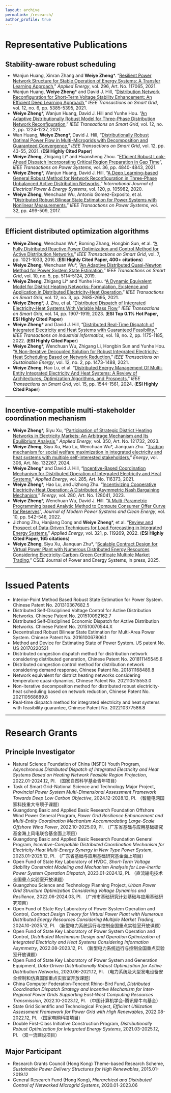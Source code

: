 ```yaml
---
layout: archive
permalink: /research/
author_profile: true
---
```


<h1 style="margin-bottom: 2rem;">Representative Publications</h1>
<h2 style="margin-top: 0; margin-bottom: 0.2rem;">Stability-aware robust scheduling</h2>


- Wanjun Huang, Xinran Zhang and **Weiye Zheng**\*. “[Resilient Power Network Structure for Stable Operation of Energy Systems: A Transfer Learning Approach](https://www.sciencedirect.com/science/article/abs/pii/S0306261921005201),” *Applied Energy*, vol. 296, Art. No. 117065, 2021.
- Wanjun Huang, **Weiye Zheng**\* and David J. Hill, “[Distribution Network Reconfiguration for Short-Term Voltage Stability Enhancement: An Efficient Deep Learning Approach](https://ieeexplore.ieee.org/document/9486905),” *IEEE Transactions on Smart Grid*, vol. 12, no. 6, pp. 5385-5395, 2021.
- **Weiye Zheng**\*, Wanjun Huang, David J. Hill and Yunhe Hou. “[An Adaptive Distributionally Robust Model for Three-Phase Distribution Network Reconfiguration](https://ieeexplore.ieee.org/document/9222311),” *IEEE Transactions on Smart Grid*, vol. 12, no. 2, pp. 1224-1237, 2021.
- Wan Huang, **Weiye Zheng**\*, David J. Hill, “[Distributionally Robust Optimal Power Flow in Multi-Microgrids with Decomposition and Guaranteed Convergence](https://ieeexplore.ieee.org/document/9149692),” *IEEE Transactions on Smart Grid*, vol. 12, pp. 43-55, 2021. (**ESI Highly Cited Paper**)
- **Weiye Zheng**, Zhigang Li* and Huansheng Zhou. “[Efficient Robust Look-Ahead Dispatch Incorporating Critical Region Preparation in Gap Time](https://ieeexplore.ieee.org/document/9442927)”, *IEEE Transactions on Power Systems*, vol. 36, pp. 4840-4843, 2021.
- **Weiye Zheng**\*, Wanjun Huang, David J. Hill, “[A Deep Learning-based General Robust Method for Network Reconfiguration in Three-Phase Unbalanced Active Distribution Networks](https://www.sciencedirect.com/science/article/abs/pii/S0142061519328091),” *International Journal of Electrical Power & Energy Systems*, vol. 120, p. 105982, 2020. 
- **Weiye Zheng**, Wenchuan Wu, Antonio Gomez-Exposito, et al. “[Distributed Robust Bilinear State Estimation for Power Systems with Nonlinear Measurements](https://ieeexplore.ieee.org/document/7458119),” *IEEE Transactions on Power Systems*, vol. 32, pp. 499-509, 2017. 

---
## Efficient distributed optimization algorithms

- **Weiye Zheng**, Wenchuan Wu\*, Boming Zhang, Hongbin Sun, et al. “[A Fully Distributed Reactive Power Optimization and Control Method for Active Distribution Networks](https://ieeexplore.ieee.org/document/7042735),” *IEEE Transactions on Smart Grid*, vol. 7, pp. 1021-1033, 2016. (**ESI Highly Cited Paper, 400+ citations**)
- **Weiye Zheng**, Wenchuan Wu\*, “[An Adaptive Distributed Quasi-Newton Method for Power System State Estimation](https://ieeexplore.ieee.org/document/8490715),” *IEEE Transactions on Smart Grid*, vol. 10, no. 5, pp. 5114-5124, 2019. 
- **Weiye Zheng**, Zhigang Li\* and Yunhe Hou. “[A Dynamic Equivalent Model for District Heating Networks: Formulation, Existence and Application in Distributed Electricity-Heat Operation](https://ieeexplore.ieee.org/document/9316911),” *IEEE Transactions on Smart Grid*, vol. 12, no. 3, pp. 2685-2695, 2021.
- **Weiye Zheng**\*, J. Zhu, et al. “[Distributed Dispatch of Integrated Electricity-Heat Systems With Variable Mass Flow](https://ieeexplore.ieee.org/document/9905706),” *IEEE Transactions on Smart Grid*, vol. 14, pp. 1907-1919, 2023. (**ESI Top 0.1% Hot Paper, ESI Highly Cited Paper**)
- **Weiye Zheng**\* and David J. Hill, “[Distributed Real-Time Dispatch of Integrated Electricity and Heat Systems with Guaranteed Feasibility](https://ieeexplore.ieee.org/document/9440689),” *IEEE Transactions on Industrial Informatics*, vol. 18, no. 2, pp. 1175-1185, 2022. (**ESI Highly Cited Paper**)
- **Weiye Zheng**\*, Wenchuan Wu, Zhigang Li, Hongbin Sun and Yunhe Hou. “[A Non-Iterative Decoupled Solution for Robust Integrated Electricity-Heat Scheduling Based on Network Reduction](https://ieeexplore.ieee.org/document/9328164),” *IEEE Transactions on Sustainable Energy*, vol. 12, no. 2, pp. 1473-1488, 2021.
- **Weiye Zheng**, Hao Lu, et al. “[Distributed Energy Management Of Multi-Entity Integrated Electricity And Heat Systems: A Review of Architectures, Optimization Algorithms, and Prospects](https://ieeexplore.ieee.org/document/10237300),” *IEEE Transactions on Smart Grid*, vol. 15, pp. 1544-1561, 2024. (**ESI Highly Cited Paper**)

---
## Incentive-compatible multi-stakeholder coordination mechanism

- **Weiye Zheng**\*, Siyu Xu, “[Participation of Strategic District Heating Networks in Electricity Markets: An Arbitrage Mechanism and Its Equilibrium Analysis](https://www.sciencedirect.com/science/article/abs/pii/S0306261923010966),” *Applied Energy*, vol. 350, Art. No. 121732, 2023.
- **Weiye Zheng**, Siyu Xu, Hao Lu, Wenchuan Wu\*, Jianquan Zhu. “[Trading mechanism for social welfare maximization in integrated electricity and heat systems with multiple self-interested stakeholders](https://www.sciencedirect.com/science/article/abs/pii/S0360544224020413),” *Energy*, vol. 306, Art. No. 132267, 2024.
- **Weiye Zheng**\* and David J. Hill, “[Incentive-Based Coordination Mechanism for Distributed Operation of Integrated Electricity and Heat Systems](https://www.sciencedirect.com/science/article/abs/pii/S0306261920317499),” *Applied Energy*, vol. 285, Art. No. 116373, 2021. 
- **Weiye Zheng**\*, Hao Lu, and Jizhong Zhu. “[Incentivizing Cooperative Electricity-Heat Operation: A Distributed Asymmetric Nash Bargaining Mechanism](https://www.sciencedirect.com/science/article/abs/pii/S0360544223014354),” *Energy*, vol. 280, Art. No. 128041, 2023.
- **Weiye Zheng**\*, Wenchuan Wu, David J. Hill. “[A Multi-Parametric Programming based Analytic Method to Compute Consumer Offer Curve for Reserves](https://ieeexplore.ieee.org/document/9394931)”, *Journal of Modern Power Systems and Clean Energy*, vol. 10, pp. 542-546, 2022.
- Jizhong Zhu, Hanjiang Dong and **Weiye Zheng**\*, et al. “[Review and Prospect of Data-Driven Techniques for Load Forecasting in Integrated Energy Systems](https://www.sciencedirect.com/science/article/abs/pii/S0306261922006262),” *Applied Energy*, vol. 321, p. 119269, 2022. (**ESI Highly Cited Paper, 165 citations**)
- **Weiye Zheng**, Siyu Xu, Jianquan Zhu\*, “[Scalable Contract Design for Virtual Power Plant with Numerous Distributed Energy Resources Considering Electricity-Carbon-Green Certificate Multiple Market Trading](https://ieeexplore.ieee.org/abstract/document/10899790),” CSEE Journal of Power and Energy Systems, in press, 2025.

---
# Issued Patents
-	Interior-Point Method Based Robust State Estimation for Power System. Chinese Patent No. 201310367682.5
-	Distributed Self-Disciplined Voltage Control for Active Distribution Networks. Chinese Patent No. 201510092162.7
-	Distributed Self-Disciplined Economic Dispatch for Active Distribution Networks. Chinese Patent No. 201510070544.X
-	Decentralized Robust Bilinear State Estimation for Multi-Area Power System. Chinese Patent No. 201610067806.1
-	Method and Device for Estimating State of Power System. US patent No. US 20170220521
-	Distributed congestion dispatch method for distribution network considering distributed generation, Chinese Patent No. 201811145545.6
-	Distributed congestion control method for distribution network considering demand response, Chinese Patent No. 201811168489.8
-	Network equivalent for district heating networks considering temperature quasi-dynamics, Chinese Patent No. 202110515553.0
-	Non-iterative decomposition method for distributed robust electricity-heat scheduling based on network reduction, Chinese Patent No. 202110568689.8
-	Real-time dispatch method for integrated electricity and heat systems with feasibility guarantee, Chinese Patent No. 202210377586.8

---
# Research Grants

## Principle Investigator

- Natural Science Foundation of China (NSFC) Youth Program, *Asynchronous Distributed Dispatch of Integrated Electricity and Heat Systems Based on Heating Network Feasible Region Projection*, 2022.01-2024.12, PI. （国家自然科学基金青年项目）
- Task of Smart Grid-National Science and Technology Major Project, *Provincial Power System Multi-Dimensional Assessment Framework Towards Deep Low Carbon Objective*, 2024.12-2028.12, PI. （智能电网国家科技重大专项子课题）
- Guangdong Basic and Applied Basic Research Foundation Offshore Wind Power General Program, *Power Grid Resilience Enhancement and Multi-Entity Coordination Mechanism Accommodating Large-Scale Offshore Wind Power*, 2022.10-2025.09, PI. （广东省基础与应用基础研究基金海上风电联合基金面上项目）
- Guangdong Basic and Applied Basic Research Foundation General Program, *Incentive-Compatible Distributed Coordination Mechanism for Electricity-Heat Multi-Energy Synergy in New Type Power System*, 2023.01-2025.12, PI. （广东省基础与应用基础研究基金面上项目）
- Open Fund of State Key Laboratory of HVDC, *Short-Term Voltage Stability Constraint Modeling and Mechanism Analysis for Low-Inertia Power System Operation Dispatch*, 2023.01-2024.12, PI. （直流输电技术全国重点实验室开放课题）
- Guangzhou Science and Technology Planning Project, *Urban Power Grid Structure Optimization Considering Voltage Dynamics and Resilience*, 2022.06-2024.03, PI. （广州市基础研究计划基础与应用基础研究项目）
- Open Fund of State Key Laboratory of Power System Operation and Control, *Contract Design Theory for Virtual Power Plant with Numerous Distributed Energy Resources Considering Multiple Market Trading*, 2024.10-2025.12, PI. （新型电力系统运行与控制全国重点实验室开放课题）
- Open Fund of State Key Laboratory of Power System Operation and Control, *Distributed Mechanism Design and Operation Optimization of Integrated Electricity and Heat Systems Considering Information Asymmetry*, 2022.08-2023.12, PI. （新型电力系统运行与控制全国重点实验室开放课题）
- Open Fund of State Key Laboratory of Power System and Generation Equipment, *Data-Driven Distributionally Robust Optimization for Active Distribution Networks*, 2020.06-2021.12, PI. （电力系统及大型发电设备安全控制和仿真国家重点实验室开放课题）
- China Computer Federation-Tencent Rhino-Bird Fund, *Distributed Coordination Dispatch Strategy and Incentive Mechanism for Inter-Regional Power Grids Supporting East-West Computing Resources Transmission*, 2022.10-2023.12, PI. （中国计算机学会-腾讯犀牛鸟基金）
- State Grid Scientific and Technological Project, *Efficient Utilization Assessment Framework for Power Grid with High Renewables*, 2022.08-2022.12, PI. （国家电网科技项目）
- Double First-Class Initiative Construction Program, *Distributionally Robust Optimization for Integrated Energy Systems*, 2021.03-2025.12, PI. （双一流建设项目）

## Major Participant

- Research Grants Council (Hong Kong) Theme-based Research Scheme, *Sustainable Power Delivery Structures for High Renewables*, 2015.01-2019.12
- General Research Fund (Hong Kong), *Hierarchical and Distributed Control of Networked Microgrid Systems*, 2020.01-2023.06




  



